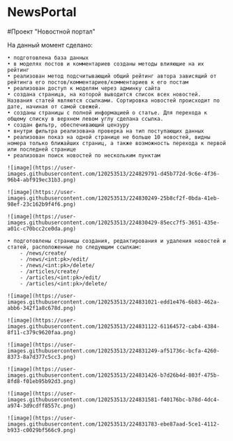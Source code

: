 # NewsPortal

#Проект "Новостной портал"

На данный момент сделано:

    • подготовлена база данных
    • в моделях постов и комментариев созданы методы влияющие на их рейтинг
    • реализован метод подсчитывающий общий рейтинг автора зависящий от рейтинга его постов/комментариев/комментариев к его постам
    • реализован доступ к моделям через админку сайта
    • создана страница, на которой выводится список всех новостей. Названия статей являются ссылками. Сортировка новостей происходит по дате, начиная от самой свежей.
    • созданы страницы с полной информацией о статье. Для перехода к общему списку в верхнем левом углу сделана ссылка.
    • создан фильтр, обеспечивающий цензуру
    • внутри фильтра реализована проверка на тип поступающих данных
    • реализован показ на одной странице не больше 10 новостей, видны номера только ближайших страниц, а также возможность перехода к первой или последней странице
    • реализован поиск новостей по нескольким пунктам
    
    ![image](https://user-images.githubusercontent.com/120253513/224829791-d45b772d-9c6e-4f36-96b4-abf919ec31b3.png)
    
    ![image](https://user-images.githubusercontent.com/120253513/224830249-25b8cf2f-0bda-41eb-98ef-23c162b9f4f6.png)
    
    ![image](https://user-images.githubusercontent.com/120253513/224830429-85ecc7f5-3651-435e-a01c-c70bcc2ce0da.png)

    • подготовлены страницы создания, редактирования и удаления новостей и статей, расположенные по следующим ссылкам:
        - /news/create/
        - /news/<int:pk>/edit/
        - /news/<int:pk>/delete/
        - /articles/create/
        - /articles/<int:pk>/edit/
        - /articles/<int:pk>/delete/
    
    ![image](https://user-images.githubusercontent.com/120253513/224831021-edd1e476-6b83-462a-abb6-342f1a8c678d.png)

    ![image](https://user-images.githubusercontent.com/120253513/224831122-61164572-cab4-4384-8f11-c379c9620faa.png)
    
    ![image](https://user-images.githubusercontent.com/120253513/224831249-af51736c-bcfa-4260-8373-8a7d377c5cc3.png)

    ![image](https://user-images.githubusercontent.com/120253513/224831426-b7d26b4d-803f-475b-8fd8-f01eb95b92d3.png)

    ![image](https://user-images.githubusercontent.com/120253513/224831581-f40176bc-b78d-4dc4-a974-3d9cdff8557c.png)

    ![image](https://user-images.githubusercontent.com/120253513/224831783-ebe87aad-5ce1-4112-b933-c0029bf566c9.png)
